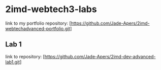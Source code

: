 # 2imd-webtech3-labs

link to my portfolio repository: [https://github.com/Jade-Apers/2imd-webtechadvanced-portfolio.git]

## Lab 1
link to repository: [https://github.com/Jade-Apers/2imd-dev-advanced-lab1.git]



